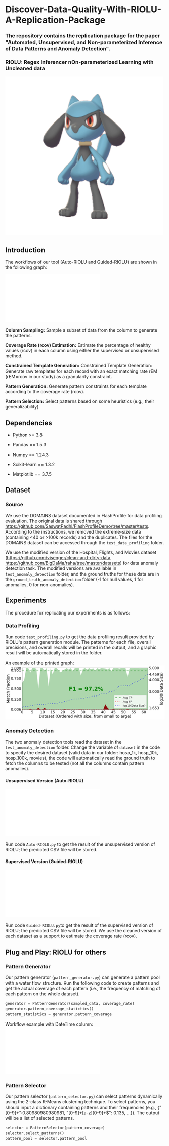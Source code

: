 # Discover-Data-Quality-With-RIOLU-A-Replication-Package

### The repository contains the replication package for the paper "Automated, Unsupervised, and Non-parameterized Inference of Data Patterns and Anomaly Detection".
### RIOLU: Regex Inferencer nOn-parameterized Learning with Uncleaned data
![riolu](./images/316591300-f91de69f-25a8-4ace-8e0b-eb225434272d.png)


## Introduction
The workflows of our tool (Auto-RIOLU and Guided-RIOLU) are shown in the following graph:

![image](./images/methodology_overview.pdf)

**Column Sampling:** Sample a subset of data from the column to generate the patterns. 

**Coverage Rate (rcov) Estimation:** Estimate the percentage of healthy values (rcov) in each column using either the supervised or unsupervised method.

**Constrained Template Generation:** Constrained Template Generation: Generate raw templates for each record with an exact matching rate rEM (rEM=rcov in our study) as a granularity constraint.

**Pattern Generation:** Generate pattern constraints for each template according to the coverage rate (rcov).

**Pattern Selection:** Select patterns based on some heuristics (e.g., their generalizability). 

## Dependencies

- Python >= 3.8

- Pandas == 1.5.3

- Numpy == 1.24.3

- Scikit-learn == 1.3.2

- Matplotlib == 3.7.5

## Dataset

### Source
We use the DOMAINS dataset documented in FlashProfile for data profiling evaluation. The original data is shared through https://github.com/SaswatPadhi/FlashProfileDemo/tree/master/tests. According to the instructions, we removed the extreme-size data (containing <40 or >100k records) and the duplicates. The files for the DOMAINS dataset can be accessed through the ```test_data_profiling``` folder. 

We use the modified version of the Hospital, Flights, and Movies dataset (https://github.com/visenger/clean-and-dirty-data, https://github.com/BigDaMa/raha/tree/master/datasets) for data anomaly detection task. The modified versions are available in ```test_anomaly_detection``` folder, and the ground truths for these data are in the ```ground_truth_anomaly_detection``` folder (-1 for null values, 1 for anomalies, 0 for non-anomalies). 

## Experiments
The procedure for replicating our experiments is as follows:

### Data Profiling
Run code ```test_profiling.py``` to get the data profiling result provided by RIOLU's pattern generation module. The patterns for each file, overall precisions, and overall recalls will be printed in the output, and a graphic result will be automatically stored in the folder. 

An example of the printed graph: 
![profiling_quality](./images/profiling_quality.png)

### Anomaly Detection
The two anomaly detection tools read the dataset in the ```test_anomaly_detection``` folder. Change the variable of ```dataset``` in the code to specify the desired dataset (valid data in our folder: hosp_1k, hosp_10k, hosp_100k, movies), the code will automatically read the ground truth to fetch the columns to be tested (not all the columns contain pattern anomalies). 

#### Unsupervised Version (Auto-RIOLU)
![image](images/unsupervised_coverage_rate_estimation.pdf)

Run code ```Auto-RIOLU.py``` to get the result of the unsupervised version of RIOLU; the predicted CSV file will be stored. 

#### Supervised Version (Guided-RIOLU)
![image](./images/supervised_coverage_rate_estimation.pdf)

Run code ```Guided-RIOLU.py```to get the result of the supervised version of RIOLU; the predicted CSV file will be stored. We use the cleaned version of each dataset as a support to estimate the coverage rate (rcov). 

## Plug and Play: RIOLU for others
### Pattern Generator
Our pattern generator (```pattern_generator.py```) can generate a pattern pool with a water flow structure. Run the following code to create patterns and get the actual coverage of each pattern (i.e., the frequency of matching of each pattern on the whole dataset). 

```python
generator = PatternGenerator(sampled_data, coverage_rate)
generator.pattern_coverage_statictics()
pattern_statistics = generator.pattern_coverage
```

Workflow example with DateTime column:
![image](./images/generation_example.pdf)

### Pattern Selector
Our pattern selector (```pattern_selector.py```) can select patterns dynamically using the 2-class K-Means clustering technique. To select patterns, you should input a dictionary containing patterns and their frequencies (e.g., {"[0-9]+":0.80980980980981, "[0-9]+[a-z][0-9]+$": 0.135, ...}). The output will be a list of selected patterns. 

```python
selector = PatternSelector(pattern_coverage)
selector.select_patterns()
pattern_pool = selector.pattern_pool
```
